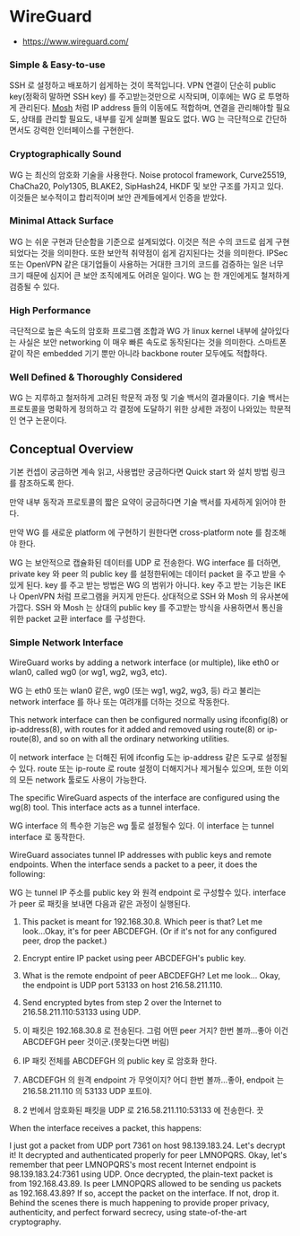 # WireGuard
* https://www.wireguard.com/

### Simple & Easy-to-use
SSH 로 설정하고 배포하기 쉽게하는 것이 목적입니다.
VPN 연결이 단순히 public key(정확히 말하면 SSH key) 를 주고받는것만으로 시작되며,
이후에는 WG 로 투명하게 관리된다.
[Mosh](http://mosh.mit.edu/) 처럼 IP address 들의 이동에도 적합하며,
연결을 관리해야할 필요도, 상태를 관리할 필요도, 내부를 깊게 살펴볼 필요도 없다.
WG 는 극단적으로 간단하면서도 강력한 인터페이스를 구현한다.

### Cryptographically Sound
WG 는 최신의 암호화 기술을 사용한다.
Noise protocol framework, Curve25519, ChaCha20, Poly1305, BLAKE2, SipHash24, HKDF 및 보안 구조를 가지고 있다.
이것들은 보수적이고 합리적이며 보안 관계들에게서 인증을 받았다.

### Minimal Attack Surface
WG 는 쉬운 구현과 단순함을 기준으로 설계되었다. 이것은 적은 수의 코드로 쉽게 구현되었다는 것을 의미한다.
또한 보안적 취약점이 쉽게 감지된다는 것을 의미한다.
IPSec 또는 OpenVPN 같은 대기업들이 사용하는 거대한 크기의 코드를 검증하는 일은
너무 크기 때문에 심지어 큰 보안 조직에게도 어려운 일이다.
WG 는 한 개인에게도 철저하게 검증될 수 있다.

### High Performance
극단적으로 높은 속도의 암호화 프로그램 조합과 WG 가 linux kernel 내부에 살아있다는 사실은 보안 networking 이 매우 빠른 속도로 동작된다는 것을 의미한다. 스마트폰 같이 작은 embedded 기기 뿐만 아니라 backbone router 모두에도 적합하다.

### Well Defined & Thoroughly Considered
WG 는 지루하고 철저하게 고려된 학문적 과정 및 기술 백서의 결과물이다.
기술 백서는 프로토콜을 명확하게 정의하고 각 결정에 도달하기 위한 상세한 과정이 나와있는 학문적인 연구 논문이다.

## Conceptual Overview

기본 컨셉이 궁금하면 계속 읽고, 사용법만 궁금하다면 Quick start 와 설치 방법 링크를 참조하도록 한다.

만약 내부 동작과 프로토콜의 짧은 요약이 궁금하다면 기술 백서를 자세하게 읽어야 한다.

만약 WG 를 새로운 platform 에 구현하기 원한다면 cross-platform note 를 참조해야 한다.

WG 는 보안적으로 캡슐화된 데이터를 UDP 로 전송한다.
WG interface 를 더하면, private key 와 peer 의 public key 를 설정한뒤에는 데이터 packet 을 주고 받을 수 있게 된다.
key 를 주고 받는 방법은 WG 의 범위가 아니다.
key 주고 받는 기능은 IKE 나 OpenVPN 처럼 프로그램을 커지게 만든다.
상대적으로 SSH 와 Mosh 의 유사본에 가깝다. SSH 와 Mosh 는 상대의 public key 를 주고받는 방식을 사용하면서 통신을 위한 packet 교환 interface 를 구성한다.

### Simple Network Interface

WireGuard works by adding a network interface (or multiple),
like eth0 or wlan0, called wg0 (or wg1, wg2, wg3, etc).

WG 는 eth0 또는 wlan0 같은, wg0 (또는 wg1, wg2, wg3, 등) 라고 불리는 network interface 를 하나 또는 여려개를 더하는 것으로 작동한다.

This network interface can then be configured normally using ifconfig(8) or ip-address(8),
with routes for it added and removed using route(8) or ip-route(8),
and so on with all the ordinary networking utilities.

이 network interface 는 더해진 뒤에 ifconfig 도는 ip-address 같은 도구로 설정될 수 있다.
route 또는 ip-route 로 route 설정이 더해지거나 제거될수 있으며,
또한 이외의 모든 network 툴로도 사용이 가능한다.

The specific WireGuard aspects of the interface are configured using the wg(8) tool. This interface acts as a tunnel interface.

WG interface 의 특수한 기능은 wg 툴로 설정될수 있다. 이 interface 는 tunnel interface 로 동작한다.

WireGuard associates tunnel IP addresses with public keys and remote endpoints. When the interface sends a packet to a peer, it does the following:

WG 는 tunnel IP 주소를 public key 와 원격 endpoint 로 구성할수 있다.
interface 가 peer 로 패킷을 보내면 다음과 같은 과정이 실행된다.

1. This packet is meant for 192.168.30.8. Which peer is that? Let me look...Okay, it's for peer ABCDEFGH. (Or if it's not for any configured peer, drop the packet.)
2. Encrypt entire IP packet using peer ABCDEFGH's public key.
3. What is the remote endpoint of peer ABCDEFGH? Let me look... Okay, the endpoint is UDP port 53133 on host 216.58.211.110.
4. Send encrypted bytes from step 2 over the Internet to 216.58.211.110:53133 using UDP.

1. 이 패킷은 192.168.30.8 로 전송된다. 그럼 어떤 peer 거지? 한번 볼까...좋아 이건 ABCDEFGH peer 것이군.(못찾는다면 버림)
2. IP 패킷 전체를 ABCDEFGH 의 public key 로 암호화 한다.
3. ABCDEFGH 의 원격 endpoint 가 무엇이지? 어디 한번 볼까...좋아, endpoit 는 216.58.211.110 의 53133 UDP 포트야.
4. 2 번에서 암호화된 패킷을 UDP 로 216.58.211.110:53133 에 전송한다. 끗



When the interface receives a packet, this happens:

I just got a packet from UDP port 7361 on host 98.139.183.24. Let's decrypt it!
It decrypted and authenticated properly for peer LMNOPQRS.
Okay, let's remember that peer LMNOPQRS's most recent Internet endpoint is 98.139.183.24:7361 using UDP.
Once decrypted, the plain-text packet is from 192.168.43.89. Is peer LMNOPQRS allowed to be sending us packets as 192.168.43.89?
If so, accept the packet on the interface. If not, drop it.
Behind the scenes there is much happening to provide proper privacy, authenticity, and perfect forward secrecy, using state-of-the-art cryptography.
